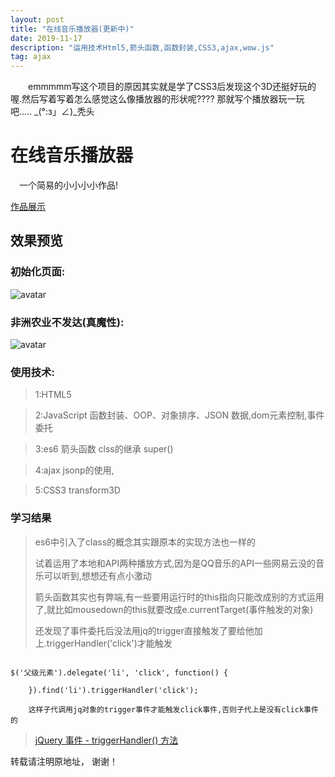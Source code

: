 ```yaml
---
layout: post
title: "在线音乐播放器(更新中)"
date: 2019-11-17
description: "运用技术Html5,箭头函数,函数封装,CSS3,ajax,wow.js"
tag: ajax
---     
```


　　emmmmm写这个项目的原因其实就是学了CSS3后发现这个3D还挺好玩的喔.然后写着写着怎么感觉这么像播放器的形状呢????
那就写个播放器玩一玩吧.....
_(°:з」∠)_秃头

 

# 在线音乐播放器
　一个简易的小小小小作品!

 [作品展示](https://qq6515255.github.io/web/musci/index.html)
## 效果预览

###  初始化页面:

![avatar](https://qq6515255.github.io/images/posts/music/music1.jpg)

###  非洲农业不发达(真魔性):

![avatar](https://qq6515255.github.io/images/posts/music/m2.jpg)


### 使用技术:

>1:HTML5

>2:JavaScript  函数封装、OOP、对象排序、JSON 数据,dom元素控制,事件委托

>3:es6 箭头函数 clss的继承 super()

>4:ajax jsonp的使用,

>5:CSS3 transform3D 


<p> </p>


### 学习结果

> es6中引入了class的概念其实跟原本的实现方法也一样的
> 
> 试着运用了本地和API两种播放方式,因为是QQ音乐的API一些网易云没的音乐可以听到,想想还有点小激动
> 
> 箭头函数其实也有弊端,有一些要用运行时的this指向只能改成别的方式运用了,就比如mousedown的this就要改成e.currentTarget(事件触发的对象)
> 
> 还发现了事件委托后没法用jq的trigger直接触发了要给他加上.triggerHandler('click')才能触发

<p> </p>

```

$('父级元素').delegate('li', 'click', function() {
        
    }).find('li').triggerHandler('click');

    这样子代调用jq对象的trigger事件才能触发click事件,否则子代上是没有click事件的

```

<p> </p>

> [jQuery 事件 - triggerHandler() 方法](https://www.cnblogs.com/alsf/p/7284866.html)    

<p> </p>


转载请注明原地址， 谢谢！
